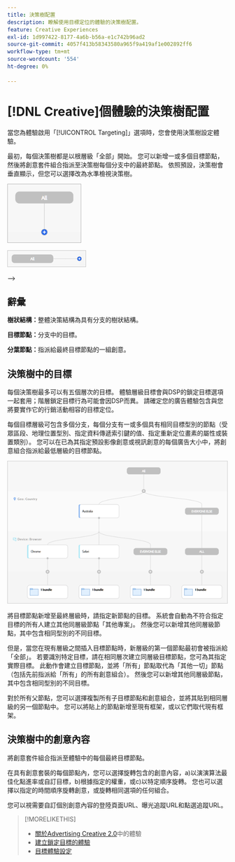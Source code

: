 ```yaml
---
title: 決策樹配置
description: 瞭解使用目標定位的體驗的決策樹配置。
feature: Creative Experiences
exl-id: 1d997422-8177-4a6b-b56a-e1c742b96ad2
source-git-commit: 4057f413b58343580a965f9a419af1e002892ff6
workflow-type: tm+mt
source-wordcount: '554'
ht-degree: 0%

---
```


# [!DNL Creative]個體驗的決策樹配置

當您為體驗啟用「[!UICONTROL Targeting]」選項時，您會使用決策樹設定體驗。

最初，每個決策樹都是以根層級「全部」開始。 您可以新增一或多個目標節點，然後將創意套件組合指派至決策樹每個分支中的最終節點。 依照預設，決策樹會垂直顯示，但您可以選擇改為水準檢視決策樹。

![沒有目標的垂直決策樹範例](/help/creative/assets/experience-decision-tree-no-targets.png "沒有目標的垂直決策樹範例")

![沒有目標的水準決策樹範例](/help/creative/assets/experience-decision-tree-no-targets-horizontal.png "沒有目標的水準決策樹範例")

<!--
>[!NOTE]
>
>You can optionally assign creative bundles to the root level, without targets. However, the [XXXX workflow](experience-create-no-targeting.md) XXXXX is better XXX.<!-- Explain the diff and why to choose the other option. -->
-->

## 辭彙

**樹狀結構：**&#x200B;整體決策結構為具有分支的樹狀結構。

**目標節點：**&#x200B;分支中的目標。

**分葉節點：**&#x200B;指派給最終目標節點的一組創意。

## 決策樹中的目標

每個決策樹最多可以有五個層次的目標。 體驗層級目標會與DSP的鎖定目標選項一起套用；階層鎖定目標行為可能會因DSP而異。 請確定您的廣告體驗包含與您將要實作它的行銷活動相容的目標定位。

每個目標層級可包含多個分支，每個分支有一或多個具有相同目標型別的節點（受眾區段、地理位置型別、指定資料傳遞索引鍵的值、指定重新定位畫素的屬性或裝置類別）。 您可以在已為其指定預設影像創意或視訊創意的每個廣告大小中，將創意組合指派給最低層級的目標節點。

![含有目標的決策樹範例](/help/creative/assets/experience-decision-tree.png "含有目標的決策樹範例")

將目標節點新增至最終層級時，請指定新節點的目標。 系統會自動為不符合指定目標的所有人建立其他同層級節點「其他專案」。 然後您可以新增其他同層級節點，其中包含相同型別的不同目標。

但是，當您在現有層級之間插入目標節點時，新層級的第一個節點最初會被指派給「全部」。 若要識別特定目標，請在相同層次建立同層級目標節點，您可為其指定實際目標。 此動作會建立目標節點，並將「所有」節點取代為「其他一切」節點（包括先前指派給「所有」的所有創意組合）。 然後您可以新增其他同層級節點，其中包含相同型別的不同目標。

對於所有父節點，您可以選擇複製所有子目標節點和創意組合，並將其貼到相同層級的另一個節點中。 您可以將貼上的節點新增至現有框架，或以它們取代現有框架。

## 決策樹中的創意內容

將創意套件組合指派至體驗中的每個最終目標節點。

在具有創意套裝的每個節點內，您可以選擇旋轉包含的創意內容，a)以演演算法最佳化點進率或自訂目標，b)根據指定的權重，或c)以特定順序旋轉。 您也可以選擇以指定的時間順序旋轉創意，或旋轉相同選項的任何組合。

您可以視需要自訂個別創意內容的登陸頁面URL、曝光追蹤URL和點選追蹤URL。<!-- Not in the UI as of 1/31: For flexible HTML5 creatives, you can customize any of the flexible attributes. -->

>[!MORELIKETHIS]
>
>* [關於Advertising Creative 2.0](experience-about.md)中的體驗
>* [建立鎖定目標的體驗](/help/creative/experiences/experience-create-targeting.md)
>* [目標體驗設定](/help/creative/experiences/experience-settings-targeting.md)
